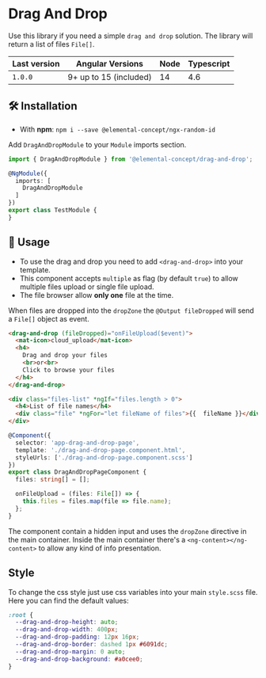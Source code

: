 # Drag And Drop

Use this library if you need a simple `drag and drop` solution. The library will return a list of files `File[]`.

| Last version | Angular Versions       | Node | Typescript |
| ------------ | ---------------------- | ---- | ---------- |
| `1.0.0`      | 9+ up to 15 (included) | 14   | 4.6        |

## 🛠 Installation

- With **npm**: `npm i --save @elemental-concept/ngx-random-id`

Add `DragAndDropModule` to your `Module` imports section.

```typescript
import { DragAndDropModule } from '@elemental-concept/drag-and-drop';

@NgModule({
  imports: [
    DragAndDropModule
  ]
})
export class TestModule {
}
```

## 📖 Usage

- To use the drag and drop you need to add `<drag-and-drop>` into your template.
- This component accepts `multiple` as flag (by default `true`) to allow multiple files upload or single file upload.
- The file browser allow **only one** file at the time.

When files are dropped into the `dropZone` the `@Output fileDropped` will send a `File[]` object as event.

```html
<drag-and-drop (fileDropped)="onFileUpload($event)">
  <mat-icon>cloud_upload</mat-icon>
  <h4>
    Drag and drop your files
    <br>or<br>
    Click to browse your files
  </h4>
</drag-and-drop>

<div class="files-list" *ngIf="files.length > 0">
  <h4>List of file names</h4>
  <div class="file" *ngFor="let fileName of files">{{  fileName }}</div>
</div>
```

```typescript
@Component({
  selector: 'app-drag-and-drop-page',
  template: './drag-and-drop-page.component.html',
  styleUrls: ['./drag-and-drop-page.component.scss']
})
export class DragAndDropPageComponent {
  files: string[] = [];

  onFileUpload = (files: File[]) => {
    this.files = files.map(file => file.name);
  };
}
```

The component contain a hidden input and uses the `dropZone` directive in the main container.
Inside the main container there's a `<ng-content></ng-content>` to allow any kind of info presentation.

## Style

To change the css style just use css variables into your main `style.scss` file.
Here you can find the default values:

```scss
:root {
  --drag-and-drop-height: auto;
  --drag-and-drop-width: 400px;
  --drag-and-drop-padding: 12px 16px;
  --drag-and-drop-border: dashed 1px #6091dc;
  --drag-and-drop-margin: 0 auto;
  --drag-and-drop-background: #a0cee0;
}
```
